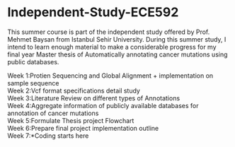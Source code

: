 # Independent-Study-ECE592

This summer course is part of the independent study offered by Prof. Mehmet Baysan from Istanbul Sehir University. During this summer study, I intend to learn enough material to make a considerable progress for my final year Master thesis of Automatically annotating cancer mutations using public databases.

Week 1:Protien Sequencing and Global Alignment + implementation on sample sequence <br />
Week 2:Vcf format specifications detail study <br />
Week 3:Literature Review on different types of Annotations <br />
Week 4:Aggregate information of publicly available databases for annotation of cancer mutations <br />
Week 5:Formulate Thesis project Flowchart <br />
Week 6:Prepare final project implementation outline <br />
Week 7:*Coding starts here
